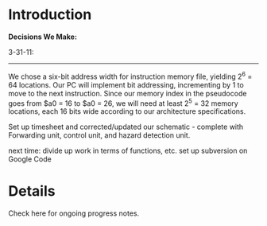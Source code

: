 # Introduction #
**Decisions We Make:**

3-31-11:

---

We chose a six-bit address width for instruction memory file, yielding 2<sup>6</sup> = 64 locations.  Our PC will implement bit addressing, incrementing by 1 to move to the next instruction.  Since our memory index in the pseudocode goes from $a0 = 16 to $a0 = 26, we will need at least 2<sup>5</sup> = 32 memory locations, each 16 bits wide according to our architecture specifications.

Set up timesheet and corrected/updated our schematic - complete with Forwarding unit, control unit, and hazard detection unit.

next time:
divide up work in terms of functions, etc.
set up subversion on Google Code


# Details #
Check here for ongoing progress notes.